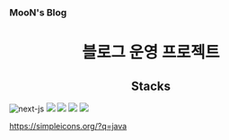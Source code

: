 ### MooN's Blog <br>

<h1 align='center'>블로그 운영 프로젝트</h1>

<h2 align='center'>Stacks</h2>

<div align="start">

<img  src="https://img.shields.io/badge/NextJS-09D3AC?logo=next.js&style=for-the-badge&logoColor=black" alt="next-js"/>

<img  src="https://img.shields.io/badge/TailwindCSS-06B6D4?logo=tailwindcss&style=for-the-badge&logoColor=black"/>

<img  src="https://img.shields.io/badge/TypeScript-3178c6?logo=TypeScript&style=for-the-badge&logoColor=black"/>

<img  src="https://img.shields.io/badge/Prisma-2D3748?logo=Prisma&style=for-the-badge&logoColor=white"/>

<img  src="https://img.shields.io/badge/nextAuth-3178c6?logo=nextAuth&style=for-the-badge&logoColor=black"/>

https://simpleicons.org/?q=java

</div>
